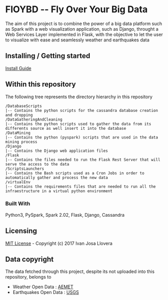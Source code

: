 # FlOYBD -- Fly Over Your Big Data
The aim of this project is to combine the power of a big data platform such as Spark with a web visualization application, such as Django, throught a Web Services Layer implemented in Flask, with the objective to let the user to visualize with ease and seamlessly weather and earthquakes data
## Installing / Getting started
[Install Guide](../master/INSTALL.md)
## Within this repository

The following tree represents the directory hierarchy in this repository


```
/DatabaseScripts
|-- Contains the python scripts for the cassandra database creation and dropping
/DataGatheringAndCleaning
|-- Contains the python scripts used to gather the data from its differents source as well insert it into the database
/DataMining
|-- Contains the python (pyspark) scripts that are used in the data mining process
/Django
|-- Contains the Django web application files
/Flask
|-- Contains the files needed to run the Flask Rest Server that will serve the access to the data
/ScriptsLaunchers
|-- Contains the Bash scripts used as a Cron Jobs in order to automatically gather and process the new data
/virtualEnv
|-- Contains the requirements files that are needed to run all the infraestructure in a virtual python environment

```
### Built With
Python3, PySpark, Spark 2.02, Flask, Django, Cassandra
## Licensing
[MIT License](../master/LICENSE) - Copyright (c) 2017 Ivan Josa Llovera

## Data copyright
The data fetched through this project, despite its not uploaded into this repository, belongs to
* Weather Open Data : [AEMET](http://www.aemet.es/es/portada) 
* Earthquakes Open Data : [USGS](https://earthquake.usgs.gov/)
